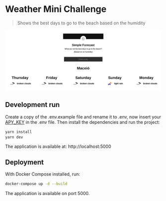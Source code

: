 # Weather Mini Challenge
> Shows the best days to go to the beach based on the humidity

![](header.png)


## Development run
Create a copy of the .env.example file and rename it to .env, now insert your [APY_KEY](https://openweathermap.org/appid) in the .env file.
Then install the dependencies and run the project:

```sh
yarn install
yarn dev
```

The application is available at: http://localhost:5000

## Deployment

With Docker Compose installed, run:

```sh
docker-compose up -d --build
```

The application is available on port 5000.

